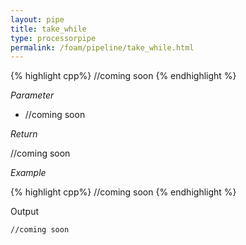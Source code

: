 ```yaml
---
layout: pipe
title: take_while
type: processorpipe
permalink: /foam/pipeline/take_while.html
---
```



{% highlight cpp%}
//coming soon
{% endhighlight %}

*Parameter*

- //coming soon

*Return*

//coming soon

*Example*

{% highlight cpp%}
//coming soon
{% endhighlight %}

Output

    //coming soon
